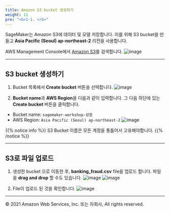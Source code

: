 ```yaml
---
title: Amazon S3 bucket 생성하기
weight: 11
pre: "<b>1-1. </b>"
---
```


SageMaker는 Amazon S3에 데이터 및 모델 저장합니다. 이를 위해 S3 bucket을 만들고 **Asia Pacific (Seoul) ap-northeast-2** 리전을 사용합니다.

AWS Management Console에서 [Amazon S3](https://s3.console.aws.amazon.com/s3/home)를 검색합니다.
![image](/images/10_prerequisite/10_s3/s3.png)

---

## S3 bucket 생성하기

1. Bucket 목록에서 **Create bucket** 버튼을 선택합니다.
![image](/images/10_prerequisite/10_s3/create-bucket.png)

2. **Bucket name**과 **AWS Region**을 다음과 같이 입력합니다. 그 다음 하단에 있는 **Create bucket** 버튼을 클릭합니다.  
 
- Bucket name: `sagemaker-workshop-성함`
- AWS Region: `Asia Pacific (Seoul) ap-northeast-2`
![image](/images/10_prerequisite/10_s3/set-config.png)

{{% notice info %}}
S3 Bucket 이름은 모든 계정을 통틀어서 고유해야합니다.
{{% /notice %}} 

---
## S3로 파일 업로드

1. 생성한 bucket 으로 이동한 후, **banking_fraud.csv** file을 업로드 합니다. 파일을 **drag and drop** 할 수도 있습니다.
![image](/images/10_prerequisite/10_s3/upload.png)
![image](/images/10_prerequisite/10_s3/upload2.png)

2. File이 업로드 된 것을 확인합니다.
![image](/images/10_prerequisite/10_s3/result.png)

---

© 2021 Amazon Web Services, Inc. 또는 자회사, All rights reserved.
